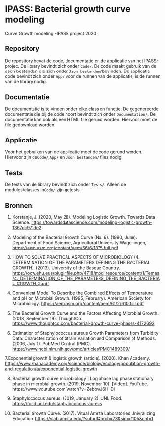 # IPASS: Bacterial growth curve modeling
Curve Growth modeling -IPASS project 2020 

## Repository

De repository bevat de code, documentatie en de applicatie van het IPASS-projec. De library bevindt zich onder `Code/`. De code maakt gebruik 
van de Json bestanden die zich onder `Json bestanden/`bevinden. De applicatie code bevindt zich onder `App/` voor de runnen van de applicatie,
is de runnen van de library nodig. 


## Documentatie

De documentatie is te vinden onder elke class en functie. De gegenereerde documentatie die bij de code hoort bevindt zich onder `Documentation/`. De documentatie kan ook als een HTML file gerund worden. Hiervoor moet de file gedownload worden.

## Applicatie 

Voor het gebruiken van de applicatie moet de code gerund worden. Hiervoor zijn de`Code/`,`App/` en `Json bestanden/` files nodig. 

## Tests 

De tests van de library bevindt zich onder `Tests/`. Alleen de modules/classes in`Code/` zijn getests

## Bronnen:

1. Korstanje, J. (2020, May 28). Modeling Logistic Growth. Towards Data Science. https://towardsdatascience.com/modeling-logistic-growth-1367dc971de2

2. Modeling of the Bacterial Growth Curve (No. 6). (1990, June). Department of Food Science, Agricultural University Wageningen,. https://aem.asm.org/content/aem/56/6/1875.full.pdf


3. HOW TO SOLVE PRACTICAL ASPECTS OF MICROBIOLOGY (4. DETERMINATION OF THE PARAMETERS DEFINING THE BACTERIAL GROWTH). (2013). University of the Basque Country. https://ocw.ehu.eus/pluginfile.php/4718/mod_resource/content/1/Temas/4._DETERMINATION_OF_THE_PARAMETERS_DEFINING_THE_BACTERIAL_GROWTH_2.pdf


4. Convenient Model To Describe the Combined Effects of Temperature and pH on Microbial Growth. (1995, February). American Society for Microbiology. https://aem.asm.org/content/aem/61/2/610.full.pdf

5. The Bacterial Growth Curve and the Factors Affecting Microbial Growth. (2018, September 19). ThoughtCo. https://www.thoughtco.com/bacterial-growth-curve-phases-4172692

6. Estimation of Staphylococcus aureus Growth Parameters from Turbidity Data: Characterization of Strain Variation and Comparison of Methods. (2006, July 1). PubMed Central (PMC). https://www.ncbi.nlm.nih.gov/pmc/articles/PMC1489309/

7.Exponential growth & logistic growth (article). (2020). Khan Academy. https://www.khanacademy.org/science/biology/ecology/population-growth-and-regulation/a/exponential-logistic-growth

8. Bacterial growth curve microbiology | Log phase lag phase stationary phase in microbial growth. (2019, November 10). [Video]. YouTube. https://www.youtube.com/watch?v=ZebbwJ6H_DI

9. Staphylococcus aureus. (2019, January 2). UNL Food. https://food.unl.edu/staphylococcus-aureus

10. Bacterial Growth Curve. (2017). Vitual Amrita Laboratories Univralizing Education. https://vlab.amrita.edu/?sub=3&brch=73&sim=1105&cnt=1
